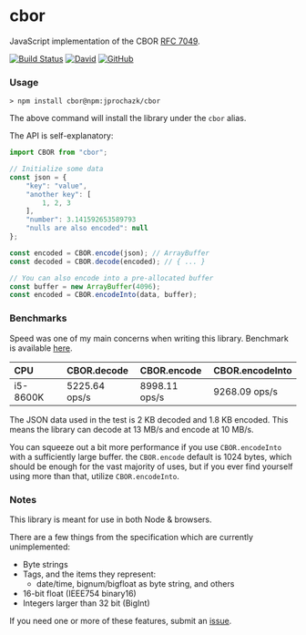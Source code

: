 # cbor

JavaScript implementation of the CBOR [RFC 7049](https://tools.ietf.org/html/rfc7049).

[![Build Status](https://travis-ci.com/jprochazk/cbor.svg?branch=master)](https://travis-ci.com/jprochazk/cbor)
[![David](https://img.shields.io/david/dev/jprochazk/cbor)](https://github.com/jprochazk/cbor/blob/master/package.json)
[![GitHub](https://img.shields.io/github/license/jprochazk/cbor)](https://github.com/jprochazk/cbor/blob/master/LICENSE)

### Usage

```
> npm install cbor@npm:jprochazk/cbor
```

The above command will install the library under the `cbor` alias.

The API is self-explanatory:
```js
import CBOR from "cbor";

// Initialize some data
const json = {
    "key": "value",
    "another key": [
        1, 2, 3
    ],
    "number": 3.141592653589793
    "nulls are also encoded": null
};

const encoded = CBOR.encode(json); // ArrayBuffer
const decoded = CBOR.decode(encoded); // { ... }

// You can also encode into a pre-allocated buffer
const buffer = new ArrayBuffer(4096);
const encoded = CBOR.encodeInto(data, buffer);
```

### Benchmarks

Speed was one of my main concerns when writing this library. Benchmark is available [here](https://jsbench.me/krkdop8101/1).


| CPU      | CBOR.decode   | CBOR.encode   | CBOR.encodeInto |
| :------- | :------------ | :------------ | :-------------- |
| i5-8600K | 5225.64 ops/s | 8998.11 ops/s | 9268.09 ops/s   |

The JSON data used in the test is 2 KB decoded and 1.8 KB encoded. This means the library can decode at 13 MB/s and encode at 10 MB/s. 

You can squeeze out a bit more performance if you use `CBOR.encodeInto` with a sufficiently large buffer. the `CBOR.encode` default is 1024 bytes, which should be enough for the vast majority of uses, but if you ever find yourself using more than that, utilize `CBOR.encodeInto`.

### Notes

This library is meant for use in both Node & browsers.

There are a few things from the specification which are currently unimplemented:

-   Byte strings
-   Tags, and the items they represent:
    -   date/time, bignum/bigfloat as byte string, and others
-   16-bit float (IEEE754 binary16)
-   Integers larger than 32 bit (BigInt)

If you need one or more of these features, submit an [issue](https://github.com/jprochazk/cbor/issues).
